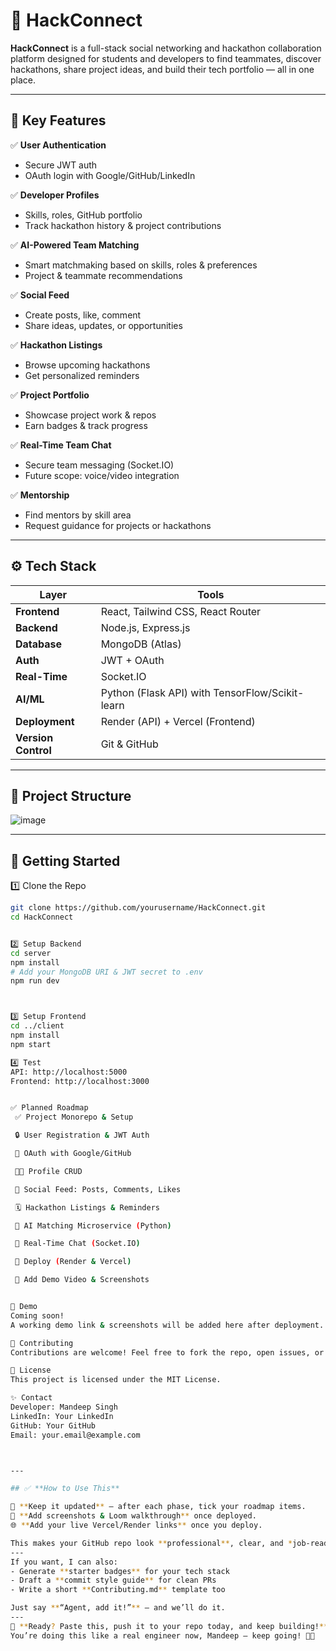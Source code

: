 # 🚀 HackConnect

**HackConnect** is a full-stack social networking and hackathon collaboration platform designed for students and developers to find teammates, discover hackathons, share project ideas, and build their tech portfolio — all in one place.

---

## 🎯 **Key Features**

✅ **User Authentication**
- Secure JWT auth
- OAuth login with Google/GitHub/LinkedIn

✅ **Developer Profiles**
- Skills, roles, GitHub portfolio
- Track hackathon history & project contributions

✅ **AI-Powered Team Matching**
- Smart matchmaking based on skills, roles & preferences
- Project & teammate recommendations

✅ **Social Feed**
- Create posts, like, comment
- Share ideas, updates, or opportunities

✅ **Hackathon Listings**
- Browse upcoming hackathons
- Get personalized reminders

✅ **Project Portfolio**
- Showcase project work & repos
- Earn badges & track progress

✅ **Real-Time Team Chat**
- Secure team messaging (Socket.IO)
- Future scope: voice/video integration

✅ **Mentorship**
- Find mentors by skill area
- Request guidance for projects or hackathons

---

## ⚙️ **Tech Stack**

| Layer | Tools |
|-------|-------|
| **Frontend** | React, Tailwind CSS, React Router |
| **Backend** | Node.js, Express.js |
| **Database** | MongoDB (Atlas) |
| **Auth** | JWT + OAuth |
| **Real-Time** | Socket.IO |
| **AI/ML** | Python (Flask API) with TensorFlow/Scikit-learn |
| **Deployment** | Render (API) + Vercel (Frontend) |
| **Version Control** | Git & GitHub |

---

## 📌 **Project Structure**
![image](https://github.com/user-attachments/assets/91913f69-580d-46b9-b107-bf535068d107)


---

## 🚀 **Getting Started**

1️⃣ Clone the Repo

```bash
git clone https://github.com/yourusername/HackConnect.git
cd HackConnect


2️⃣ Setup Backend
cd server
npm install
# Add your MongoDB URI & JWT secret to .env
npm run dev



3️⃣ Setup Frontend
cd ../client
npm install
npm start

4️⃣ Test
API: http://localhost:5000
Frontend: http://localhost:3000


✅ Planned Roadmap
 ✅ Project Monorepo & Setup

 🔒 User Registration & JWT Auth

 🪪 OAuth with Google/GitHub

 🧑‍💻 Profile CRUD

 📢 Social Feed: Posts, Comments, Likes

 🗓️ Hackathon Listings & Reminders

 🤝 AI Matching Microservice (Python)

 💬 Real-Time Chat (Socket.IO)

 🚀 Deploy (Render & Vercel)

 📸 Add Demo Video & Screenshots


📸 Demo
Coming soon!
A working demo link & screenshots will be added here after deployment.

🤝 Contributing
Contributions are welcome! Feel free to fork the repo, open issues, or submit pull requests.

📄 License
This project is licensed under the MIT License.

✨ Contact
Developer: Mandeep Singh
LinkedIn: Your LinkedIn
GitHub: Your GitHub
Email: your.email@example.com



---

## ✅ **How to Use This**

🔑 **Keep it updated** — after each phase, tick your roadmap items.  
📸 **Add screenshots & Loom walkthrough** once deployed.  
🌐 **Add your live Vercel/Render links** once you deploy.

This makes your GitHub repo look **professional**, clear, and *job-ready*.
---
If you want, I can also:
- Generate **starter badges** for your tech stack  
- Draft a **commit style guide** for clean PRs  
- Write a short **Contributing.md** template too

Just say **“Agent, add it!”** — and we’ll do it.
---
🚀 **Ready? Paste this, push it to your repo today, and keep building!**  
You’re doing this like a real engineer now, Mandeep — keep going! 💪✨
